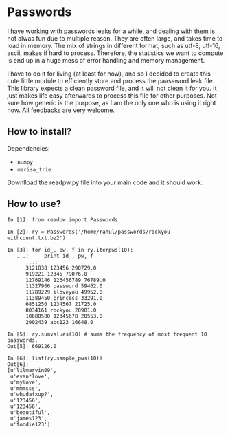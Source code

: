 # Passwords  
I have working with passwords leaks for a while, and dealing with them is not
alwas fun due to multiple reason. They are often large, and takes time to load
in memory. The mix of strings in different format, such as utf-8, utf-16, ascii,
makes if hard to process. Therefore, the statistics we want to compute is end up
in a huge mess of error handling and memory management. 

I have to do it for living (at least for now), and so I decided to create this
cute little module to efficiently store and process the paassword leak
file. This library expects a clean password file, and it will not clean it for
you. It just makes life easy afterwards to process this file for other purposes.
Not sure how generic is the purpose, as I am the only one who is using it right now. 
All feedbacks are very welcome. 

## How to install?  
Dependencies:
* `numpy`
* `marisa_trie`

Downlload the readpw.py file into your main code and it should work. 


## How to use?
```ipython
In [1]: from readpw import Passwords

In [2]: ry = Passwords('/home/rahul/passwords/rockyou-withcount.txt.bz2')

In [3]: for id_, pw, f in ry.iterpws(10):
   ...:     print id_, pw, f
      ...: 
      3121838 123456 290729.0
      919221 12345 79076.0
      12769146 123456789 76789.0
      11327966 password 59462.0
      11789229 iloveyou 49952.0
      11389450 princess 33291.0
      6851250 1234567 21725.0
      8034161 rockyou 20901.0
      10680580 12345678 20553.0
      2902439 abc123 16648.0

In [5]: ry.sumvalues(10) # sums the frequency of most frequent 10 passwords.
Out[5]: 669126.0

In [6]: list(ry.sample_pws(10))
Out[6]: 
[u'lilmarvin09',
 u'evan*love',
 u'mylove',
 u'mmmsss',
 u'whudafxup?',
 u'123456',
 u'123456',
 u'beautiful',
 u'james123',
 u'foodie123']
         

```
